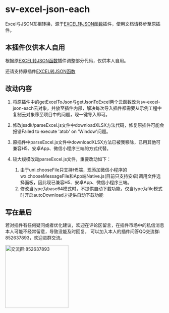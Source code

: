 # sv-excel-json-each

Excel与JSON互相转换，源于[EXCEL转JSON函数](https://ext.dcloud.net.cn/plugin?id=6626)插件，使用文档请移步至原插件。

## 本插件仅供本人自用
根据原[EXCEL转JSON函数](https://ext.dcloud.net.cn/plugin?id=6626)插件调整部分代码，仅供本人自用。

还请支持原插件[EXCEL转JSON函数](https://ext.dcloud.net.cn/plugin?id=6626)

## 改动内容
1. 将原插件中的getExcelToJson与getJsonToExcel两个云函数改为sv-excel-json-each云对象，并放至插件内部，解决每次导入插件都需要从示例工程中复制云对象移至项目中的问题，现一键导入即可。
2. 修改jssdk/parseExcel.js文件中downloadXLSX方法代码，修复原插件可能会报错Failed to execute 'atob' on 'Window'问题。
3. 原插件中parseExcel.js文件中downloadXLSX方法已被我移除，已用其他可兼容H5、安卓App、微信小程序三端的方式代替。
4. 较大规模改动parseExcel.js文件，重要改动如下：
  
    1. 由于uni.chooseFile只支持H5端，现添加微信小程序的wx.chooseMessageFile和App端Native.js(目前只支持安卓)调用文件选择面板，因此现已兼容H5、安卓App、微信小程序三端。
    2. 修改当type为base64模式时，不提供自动下载功能，仅当type为file模式时开启autoDownload才提供自动下载功能


## 写在最后
若对插件有任何疑问或者优化建议，欢迎在评论区留言，在插件市场中的私信消息本人可能不经常留意，导致没能及时回复，
可以加入本人的插件问答QQ交流群: 852637893，欢迎进群交流。

<img width="200" src="https://mp-0ecede5c-a993-48bf-ba4b-45d9a8c7e79b.cdn.bspapp.com/resource/qqqun.jpg" alt="交流群:852637893"/>
